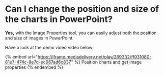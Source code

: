 # Can I change the position and size of the charts in PowerPoint?

**Yes,** with the Image Properties tool, you can easily adjust both the position and size of images in PowerPoint.

Have a look at the demo video video below:

{% embed url="https://iframe.mediadelivery.net/play/289332/ff931080-81e7-474c-8e7d-ec967ad6c837" %}
Position charts and get image properties
{% endembed %}

